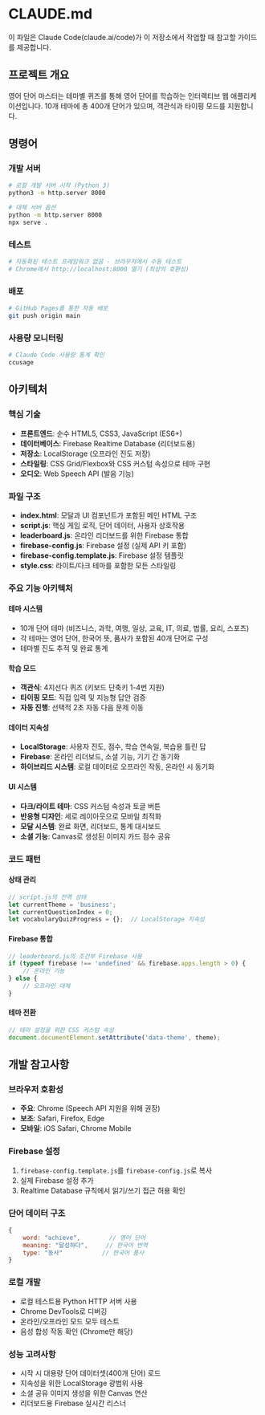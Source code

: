 # CLAUDE.md

이 파일은 Claude Code(claude.ai/code)가 이 저장소에서 작업할 때 참고할 가이드를 제공합니다.

## 프로젝트 개요

영어 단어 마스터는 테마별 퀴즈를 통해 영어 단어를 학습하는 인터랙티브 웹 애플리케이션입니다. 10개 테마에 총 400개 단어가 있으며, 객관식과 타이핑 모드를 지원합니다.

## 명령어

### 개발 서버
```bash
# 로컬 개발 서버 시작 (Python 3)
python3 -m http.server 8000

# 대체 서버 옵션
python -m http.server 8000
npx serve .
```

### 테스트
```bash
# 자동화된 테스트 프레임워크 없음 - 브라우저에서 수동 테스트
# Chrome에서 http://localhost:8000 열기 (최상의 호환성)
```

### 배포
```bash
# GitHub Pages를 통한 자동 배포
git push origin main
```

### 사용량 모니터링
```bash
# Claude Code 사용량 통계 확인
ccusage
```

## 아키텍처

### 핵심 기술
- **프론트엔드**: 순수 HTML5, CSS3, JavaScript (ES6+)
- **데이터베이스**: Firebase Realtime Database (리더보드용)
- **저장소**: LocalStorage (오프라인 진도 저장)
- **스타일링**: CSS Grid/Flexbox와 CSS 커스텀 속성으로 테마 구현
- **오디오**: Web Speech API (발음 기능)

### 파일 구조
- **index.html**: 모달과 UI 컴포넌트가 포함된 메인 HTML 구조
- **script.js**: 핵심 게임 로직, 단어 데이터, 사용자 상호작용
- **leaderboard.js**: 온라인 리더보드를 위한 Firebase 통합
- **firebase-config.js**: Firebase 설정 (실제 API 키 포함)
- **firebase-config.template.js**: Firebase 설정 템플릿
- **style.css**: 라이트/다크 테마를 포함한 모든 스타일링

### 주요 기능 아키텍처

#### 테마 시스템
- 10개 단어 테마 (비즈니스, 과학, 여행, 일상, 교육, IT, 의료, 법률, 요리, 스포츠)
- 각 테마는 영어 단어, 한국어 뜻, 품사가 포함된 40개 단어로 구성
- 테마별 진도 추적 및 완료 통계

#### 학습 모드
- **객관식**: 4지선다 퀴즈 (키보드 단축키 1-4번 지원)
- **타이핑 모드**: 직접 입력 및 지능형 답안 검증
- **자동 진행**: 선택적 2초 자동 다음 문제 이동

#### 데이터 지속성
- **LocalStorage**: 사용자 진도, 점수, 학습 연속일, 복습용 틀린 답
- **Firebase**: 온라인 리더보드, 소셜 기능, 기기 간 동기화
- **하이브리드 시스템**: 로컬 데이터로 오프라인 작동, 온라인 시 동기화

#### UI 시스템
- **다크/라이트 테마**: CSS 커스텀 속성과 토글 버튼
- **반응형 디자인**: 세로 레이아웃으로 모바일 최적화
- **모달 시스템**: 완료 화면, 리더보드, 통계 대시보드
- **소셜 기능**: Canvas로 생성된 이미지 카드 점수 공유

### 코드 패턴

#### 상태 관리
```javascript
// script.js의 전역 상태
let currentTheme = 'business';
let currentQuestionIndex = 0;
let vocabularyQuizProgress = {};  // LocalStorage 지속성
```

#### Firebase 통합
```javascript
// leaderboard.js의 조건부 Firebase 사용
if (typeof firebase !== 'undefined' && firebase.apps.length > 0) {
    // 온라인 기능
} else {
    // 오프라인 대체
}
```

#### 테마 전환
```javascript
// 테마 설정을 위한 CSS 커스텀 속성
document.documentElement.setAttribute('data-theme', theme);
```

## 개발 참고사항

### 브라우저 호환성
- **주요**: Chrome (Speech API 지원을 위해 권장)
- **보조**: Safari, Firefox, Edge
- **모바일**: iOS Safari, Chrome Mobile

### Firebase 설정
1. `firebase-config.template.js`를 `firebase-config.js`로 복사
2. 실제 Firebase 설정 추가
3. Realtime Database 규칙에서 읽기/쓰기 접근 허용 확인

### 단어 데이터 구조
```javascript
{
    word: "achieve",        // 영어 단어
    meaning: "달성하다",     // 한국어 번역  
    type: "동사"           // 한국어 품사
}
```

### 로컬 개발
- 로컬 테스트용 Python HTTP 서버 사용
- Chrome DevTools로 디버깅
- 온라인/오프라인 모드 모두 테스트
- 음성 합성 작동 확인 (Chrome만 해당)

### 성능 고려사항
- 시작 시 대용량 단어 데이터셋(400개 단어) 로드
- 지속성을 위한 LocalStorage 광범위 사용
- 소셜 공유 이미지 생성을 위한 Canvas 연산
- 리더보드용 Firebase 실시간 리스너